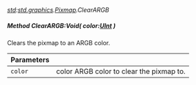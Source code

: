 _[std](../../modules/std/std-module.md):[std.graphics](../../modules/std/std-graphics.md).[Pixmap](../../modules/std/std-graphics-pixmap.md).ClearARGB_
##### Method ClearARGB:Void( color:[UInt](../../modules/wonkey/wonkey-types-uint.md) )
Clears the pixmap to an ARGB color.

| Parameters |    |
|:-----------|:---|
| `color` | color ARGB color to clear the pixmap to. |
